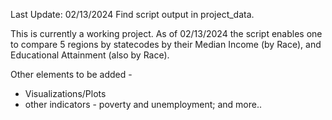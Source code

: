 Last Update: 02/13/2024
Find script output in project_data.

This is currently a working project. 
As of 02/13/2024 the script enables one to compare 5 regions by statecodes by their Median Income (by Race), and Educational Attainment (also by Race). 

Other elements to be added - 
- Visualizations/Plots
- other indicators - poverty and unemployment; and more..
